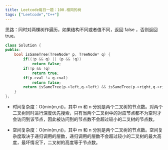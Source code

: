 ```yaml
---
title: Leetcode每日一题：100.相同的树
tags: ["Leetcode","C++"]
---
```


思路：同时对两棵树作遍历，如果结构不同或者值不同，返回 false ，否则返回 true。

~~~c++
class Solution {
public:
    bool isSameTree(TreeNode* p, TreeNode* q) {
        if((!p && q) || (p && !q))
            return false;
        if(!p && !q)
            return true;
        if(p->val != q->val)
            return false;
        return isSameTree(p->left,q->left) && isSameTree(p->right,q->right);
    }
};
~~~

* 时间复杂度：O(min(m,n))，其中 m 和 n 分别是两个二叉树的节点数。对两个二叉树同时进行深度优先搜索，只有当两个二叉树中的对应节点都不为空时才会访问到该节点，因此被访问到的节点数不会超过较小的二叉树的节点数。

* 空间复杂度：O(min(m,n))，其中 m 和 n 分别是两个二叉树的节点数。空间复杂度取决于递归调用的层数，递归调用的层数不会超过较小的二叉树的最大高度，最坏情况下，二叉树的高度等于节点数。